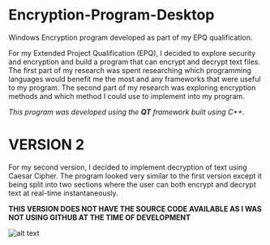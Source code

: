 # Encryption-Program-Desktop
Windows Encryption program developed as part of my EPQ qualification. 


For my Extended Project Qualification (EPQ), I decided to explore security and encryption and build a program that can encrypt and decrypt
text files. The first part of my research was spent researching which programming languages would benefit me the most and any frameworks 
that were useful to my program. The second part of my research was exploring encryption methods and which method I could use to implement 
into my program.

_This program was developed using the **QT** framework built using C++._

# VERSION 2

For my second version, I decided to implement decryption of text using Caesar Cipher. The program looked very similar to the first version
except it being split into two sections where the user can both encrypt and decrypt text at real-time instantaneously.

**THIS VERSION DOES NOT HAVE THE SOURCE CODE AVAILABLE AS I WAS NOT USING GITHUB AT THE TIME OF DEVELOPMENT**

![alt text](https://raw.githubusercontent.com/mahan201/Encryption-Program-Desktop/Version-2/Images/Version%202.jpg)